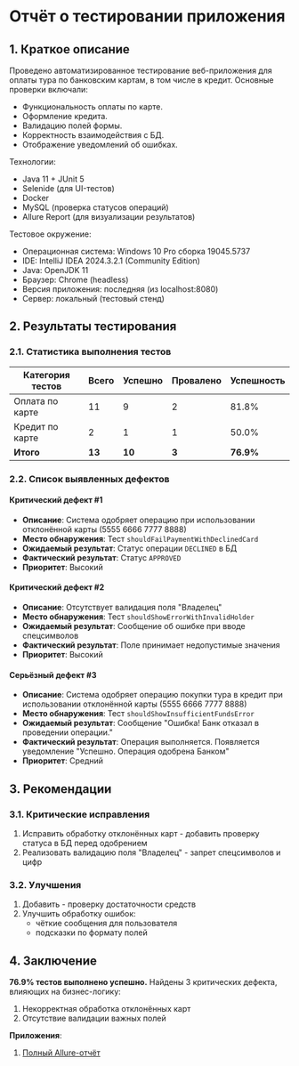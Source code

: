 # Отчёт о тестировании приложения

## 1. Краткое описание
   Проведено автоматизированное тестирование веб-приложения для оплаты тура по банковским картам, в том числе в кредит. Основные проверки включали:

- Функциональность оплаты по карте.
- Оформление кредита.
- Валидацию полей формы.
- Корректность взаимодействия с БД.
- Отображение уведомлений об ошибках.

Технологии:

- Java 11 + JUnit 5
- Selenide (для UI-тестов)
- Docker
- MySQL (проверка статусов операций)
- Allure Report (для визуализации результатов)

Тестовое окружение:
- Операционная система: Windows 10 Pro сборка 19045.5737
- IDE: IntelliJ IDEA 2024.3.2.1 (Community Edition)
- Java: OpenJDK 11
- Браузер: Chrome (headless)
- Версия приложения: последняя (из localhost:8080)
- Сервер: локальный (тестовый стенд)

## 2. Результаты тестирования

### 2.1. Статистика выполнения тестов
| Категория тестов       | Всего | Успешно | Провалено | Успешность |
|------------------------|-------|---------|-----------|------------|
| Оплата по карте        | 11    | 9       | 2         | 81.8%      |
| Кредит по карте        | 2     | 1       | 1         | 50.0%      |
| **Итого**             | **13**| **10**  | **3**     | **76.9%**  |

### 2.2. Список выявленных дефектов

#### Критический дефект #1
- **Описание**: Система одобряет операцию при использовании отклонённой карты (5555 6666 7777 8888)
- **Место обнаружения**: Тест `shouldFailPaymentWithDeclinedCard`
- **Ожидаемый результат**: Статус операции `DECLINED` в БД
- **Фактический результат**: Статус `APPROVED`
- **Приоритет**: Высокий

#### Критический дефект #2
- **Описание**: Отсутствует валидация поля "Владелец"
- **Место обнаружения**: Тест `shouldShowErrorWithInvalidHolder`
- **Ожидаемый результат**: Сообщение об ошибке при вводе спецсимволов
- **Фактический результат**: Поле принимает недопустимые значения
- **Приоритет**: Высокий

#### Серьёзный дефект #3
- **Описание**: Система одобряет операцию покупки тура в кредит при использовании отклонённой карты (5555 6666 7777 8888)
- **Место обнаружения**: Тест `shouldShowInsufficientFundsError`
- **Ожидаемый результат**: Сообщение "Ошибка! Банк отказал в проведении операции."
- **Фактический результат**: Операция выполняется. Появляется уведомление "Успешно. Операция одобрена Банком"
- **Приоритет**: Средний

## 3. Рекомендации

### 3.1. Критические исправления
1. Исправить обработку отклонённых карт - добавить проверку статуса в БД перед одобрением
2. Реализовать валидацию поля "Владелец" - запрет спецсимволов и цифр

### 3.2. Улучшения
1. Добавить - проверку достаточности средств        
2. Улучшить обработку ошибок:
    - чёткие сообщения для пользователя
    - подсказки по формату полей

## 4. Заключение
**76.9% тестов выполнено успешно.** Найдены 3 критических дефекта, влияющих на бизнес-логику:
1. Некорректная обработка отклонённых карт
2. Отсутствие валидации важных полей

**Приложения**:
1. [Полный Allure-отчёт](http://172.26.64.1:65119/index.html)

